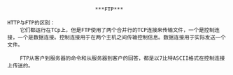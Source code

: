                                 ***FTP***

    HTTP与FTP的区别：
        它们都运行在TCp上，但是FTP使用了两个合并行的TCP连接来传输文件，一个是控制连接，一个是数据连接。控制连接用于在两个主机之间传输控制信息。数据连接用于实际发送一个文件。

        FTP从客户到服务器的命令和从服务器到客户的回答，都是以7比特ASCII格式在控制连接上传送的。